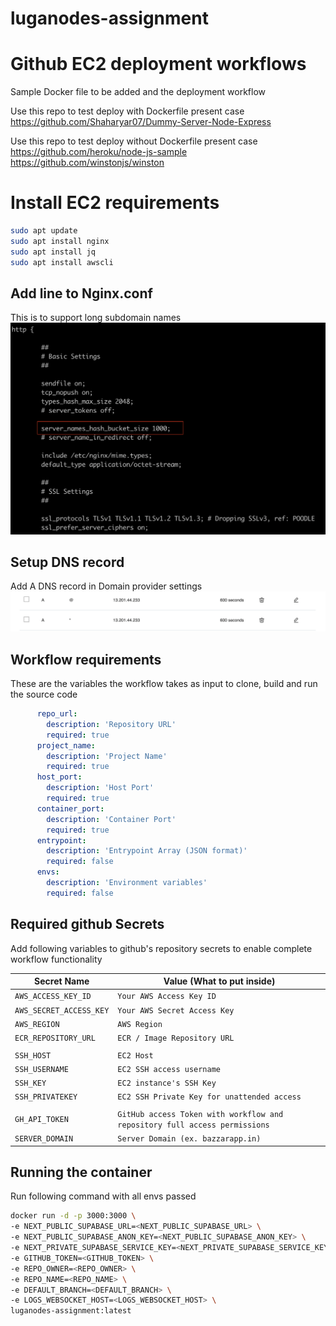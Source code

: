 # luganodes-assignment


# Github EC2 deployment workflows

Sample Docker file to be added and the deployment workflow

Use this repo to test deploy with Dockerfile present case
https://github.com/Shaharyar07/Dummy-Server-Node-Express

Use this repo to test deploy without Dockerfile present case
https://github.com/heroku/node-js-sample
https://github.com/winstonjs/winston

# Install EC2 requirements

```bash
sudo apt update
sudo apt install nginx
sudo apt install jq
sudo apt install awscli
```

## Add line to Nginx.conf
This is to support long subdomain names
![update_nginx_conf.png](docs%2Fupdate_nginx_conf.png)

## Setup DNS record 
Add A DNS record in Domain provider settings
![add_a_record_in_domain_dns.png](docs%2Fadd_a_record_in_domain_dns.png)

## Workflow requirements

These are the variables the workflow takes as input to clone, build and run the source code
```yaml
      repo_url:
        description: 'Repository URL'
        required: true
      project_name:
        description: 'Project Name'
        required: true
      host_port:
        description: 'Host Port'
        required: true
      container_port:
        description: 'Container Port'
        required: true
      entrypoint:
        description: 'Entrypoint Array (JSON format)'
        required: false
      envs:
        description: 'Environment variables'
        required: false
```

## Required github Secrets
Add following variables to github's repository secrets to enable complete workflow functionality

| Secret Name            | Value (What to put inside)                                                 |
|------------------------|----------------------------------------------------------------------------|
| `AWS_ACCESS_KEY_ID`    | `Your AWS Access Key ID`                                                   |
| `AWS_SECRET_ACCESS_KEY`| `Your AWS Secret Access Key`                                               |
| `AWS_REGION`           | `AWS Region`                                                               |
| `ECR_REPOSITORY_URL`   | `ECR / Image Repository URL`                                               |
|                        |                                                                            |
| `SSH_HOST`             | `EC2 Host`                                                                 |
| `SSH_USERNAME`         | `EC2 SSH access username`                                                  |
| `SSH_KEY`              | `EC2 instance's SSH Key`                                                   |
| `SSH_PRIVATEKEY`       | `EC2 SSH Private Key for unattended access`                                |
|                        |                                                                            |
| `GH_API_TOKEN`         | `GitHub access Token with workflow and repository full access permissions` |
| `SERVER_DOMAIN`        | `Server Domain (ex. bazzarapp.in)`                                         |

## Running the container
Run following command with all envs passed
```bash
docker run -d -p 3000:3000 \
-e NEXT_PUBLIC_SUPABASE_URL=<NEXT_PUBLIC_SUPABASE_URL> \
-e NEXT_PUBLIC_SUPABASE_ANON_KEY=<NEXT_PUBLIC_SUPABASE_ANON_KEY> \
-e NEXT_PRIVATE_SUPABASE_SERVICE_KEY=<NEXT_PRIVATE_SUPABASE_SERVICE_KEY> \
-e GITHUB_TOKEN=<GITHUB_TOKEN> \
-e REPO_OWNER=<REPO_OWNER> \
-e REPO_NAME=<REPO_NAME> \
-e DEFAULT_BRANCH=<DEFAULT_BRANCH> \
-e LOGS_WEBSOCKET_HOST=<LOGS_WEBSOCKET_HOST> \
luganodes-assignment:latest
```

